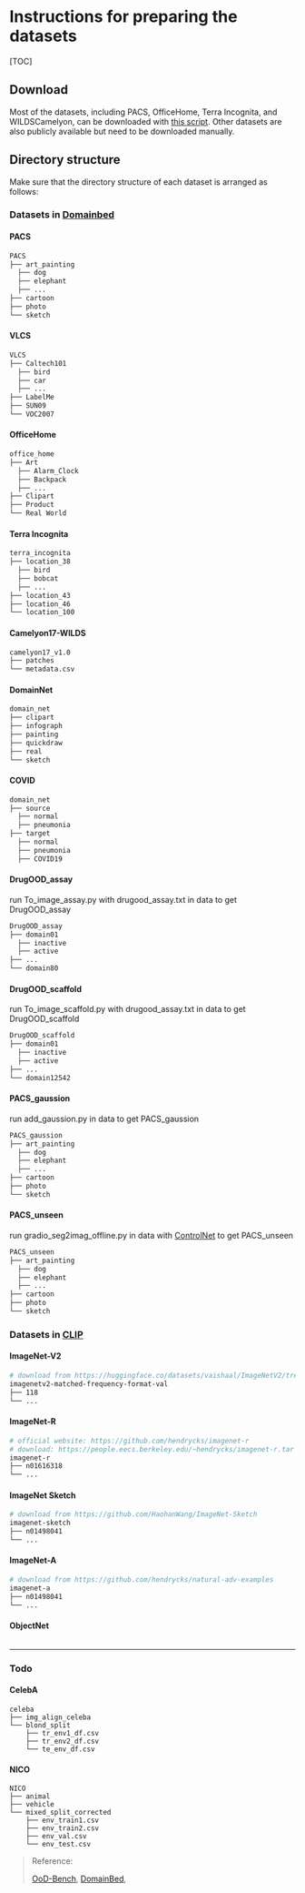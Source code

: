 

# Instructions for preparing the datasets

[TOC]

## Download

Most of the datasets, including PACS, OfficeHome, Terra Incognita, and WILDSCamelyon, can be downloaded with [this script](https://github.com/m-Just/DomainBed/blob/main/domainbed/scripts/download.py).
Other datasets are also publicly available but need to be downloaded manually.



## Directory structure

Make sure that the directory structure of each dataset is arranged as follows:

### Datasets in [Domainbed](https://arxiv.org/pdf/2007.01434.pdf)

#### PACS

```bash
PACS
├── art_painting
  ├── dog
  ├── elephant
  ├── ...
├── cartoon
├── photo
└── sketch
```

#### VLCS

```bash
VLCS
├── Caltech101
  ├── bird
  ├── car
  ├── ...
├── LabelMe
├── SUN09
└── VOC2007
```

#### OfficeHome

```bash
office_home
├── Art
  ├── Alarm_Clock
  ├── Backpack
  ├── ...
├── Clipart
├── Product
└── Real World
```

#### Terra Incognita

```bash
terra_incognita
├── location_38
  ├── bird
  ├── bobcat
  ├── ...
├── location_43
├── location_46
└── location_100
```

#### Camelyon17-WILDS

```bash
camelyon17_v1.0
├── patches
└── metadata.csv
```

#### DomainNet

```bash
domain_net
├── clipart
├── infograph
├── painting
├── quickdraw
├── real
└── sketch
```

#### COVID

```bash
domain_net
├── source
  ├── normal
  ├── pneumonia
├── target
  ├── normal
  ├── pneumonia
  ├── COVID19
```

#### DrugOOD_assay
run To_image_assay.py with drugood_assay.txt in data to get DrugOOD_assay
```bash
DrugOOD_assay
├── domain01
  ├── inactive
  ├── active
├── ...
└── domain80
```
#### DrugOOD_scaffold
run To_image_scaffold.py with drugood_assay.txt in data to get DrugOOD_scaffold
```bash
DrugOOD_scaffold
├── domain01
  ├── inactive
  ├── active
├── ...
└── domain12542
```

#### PACS_gaussion
run add_gaussion.py in data to get PACS_gaussion
```bash
PACS_gaussion
├── art_painting
  ├── dog
  ├── elephant
  ├── ...
├── cartoon
├── photo
└── sketch
```

#### PACS_unseen
run gradio_seg2imag_offline.py in data with [ControlNet](https://github.com/lllyasviel/ControlNet-v1-1-nightly) to get PACS_unseen
```bash
PACS_unseen
├── art_painting
  ├── dog
  ├── elephant
  ├── ...
├── cartoon
├── photo
└── sketch
```


### Datasets in [CLIP](https://arxiv.org/pdf/2103.00020.pdf)

#### ImageNet-V2

```bash
# download from https://huggingface.co/datasets/vaishaal/ImageNetV2/tree/main
imagenetv2-matched-frequency-format-val
├── 118
└── ...
```



#### ImageNet-R

```bash
# official website: https://github.com/hendrycks/imagenet-r
# download: https://people.eecs.berkeley.edu/~hendrycks/imagenet-r.tar
imagenet-r
├── n01616318
└── ...
```



#### ImageNet Sketch

```bash
# download from https://github.com/HaohanWang/ImageNet-Sketch
imagenet-sketch
├── n01498041
└── ...
```



#### ImageNet-A

```bash
# download from https://github.com/hendrycks/natural-adv-examples
imagenet-a
├── n01498041
└── ...
```



#### ObjectNet

```bash

```



----

### Todo

#### CelebA

```
celeba
├── img_align_celeba
└── blond_split
    ├── tr_env1_df.csv
    ├── tr_env2_df.csv
    └── te_env_df.csv
```

#### NICO

```
NICO
├── animal
├── vehicle
└── mixed_split_corrected
    ├── env_train1.csv
    ├── env_train2.csv
    ├── env_val.csv
    └── env_test.csv
```



> Reference:
>
> [OoD-Bench](https://github.com/m-Just/OoD-Bench/tree/main), [DomainBed](https://github.com/facebookresearch/DomainBed/tree/main), 
